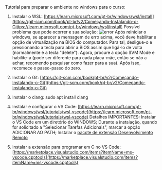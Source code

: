 Tutorial para preparar o ambiente no windows para o curso:

1. Instalar o WSL: [https://learn.microsoft.com/pt-br/windows/wsl/install](https://git-scm.com/book/pt-br/v2/Começando-Instalando-o-Gittps://learn.microsoft.com/pt-br/windows/wsl/install)
Possível problema que pode ocorrer e sua solução:
![error](https://github.com/emap-ic-20241/syllabus/assets/99206764/5756e096-ff9c-4302-9a97-c6dc3f159123)
Após reiniciar o windows, se aparecer a mensagem de erro acima, você deve habilitar a opção de virtualização na BIOS do computador. Para tal, desligue-o e pressionando a tecla para abrir a BIOS assim que ligá-lo de volta (normalmente é a tecla "delete"). Agora, procure a opção SVM Mode e habilite-a (pode ser diferente para cada placa-mãe, então se não a achar, recomendo pesquisar como fazer para a sua).
Após isso, recomece o passo-passo do zero.

2. Instalar o Git: [https://git-scm.com/book/pt-br/v2/Começando-Instalando-o-Git](https://git-scm.com/book/pt-br/v2/Começando-Instalando-o-Git)
3. Instalar o clang: sudo apt install clang
4. Instalar e configurar o VS Code: [https://learn.microsoft.com/pt-br/windows/wsl/tutorials/wsl-vscode](https://learn.microsoft.com/pt-br/windows/wsl/tutorials/wsl-vscode)
Detalhes IMPORTANTES: 
Instalar o VS Code em um diretório do WINDOWS;
Durante a instalação, quando for solicitado a "Selecionar Tarefas Adicionais", marcar a opção ADICIONAR AO PATH;
Instalar o [pacote de extensão Desenvolvimento Remoto](https://marketplace.visualstudio.com/items?itemName=ms-vscode-remote.vscode-remote-extensionpack)


6. Instalar a extensão para programar em C no VS Code: [https://marketplace.visualstudio.com/items?itemName=ms-vscode.cpptools](https://marketplace.visualstudio.com/items?itemName=ms-vscode.cpptools) 
